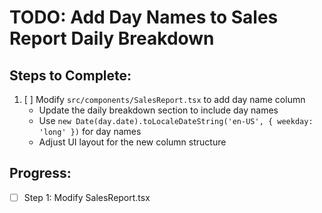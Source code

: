 # TODO: Add Day Names to Sales Report Daily Breakdown

## Steps to Complete:

1. [ ] Modify `src/components/SalesReport.tsx` to add day name column
   - Update the daily breakdown section to include day names
   - Use `new Date(day.date).toLocaleDateString('en-US', { weekday: 'long' })` for day names
   - Adjust UI layout for the new column structure

## Progress:
- [ ] Step 1: Modify SalesReport.tsx
